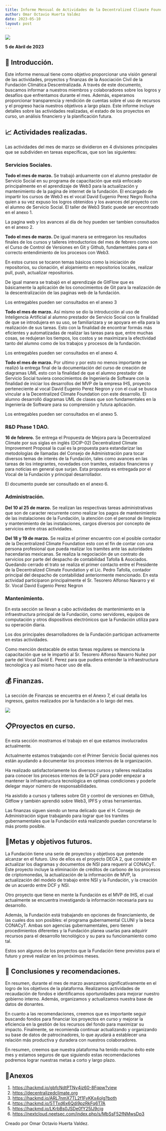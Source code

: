 ```yaml
---
title: Informe Mensual de Actividades de la Decentralized Climate Foundation A.C. Marzo 2023.
author: Omar Octavio Huerta Valdez
date: 2023-05-10
layout: post
---
```


![](/assets/marchreportEN/Img0.png)


**5 de Abril de 2023**

## :beginner: Introducción.

Este informe mensual tiene como objetivo proporcionar una visión general de las actividades, proyectos y finanzas de la Asociación Civil de la Fundación Climática Descentralizada. A través de este documento, buscamos informar a nuestros miembros y colaboradores sobre los logros y desafíos que enfrentamos durante el mes. Además, esperamos proporcionar transparencia y rendición de cuentas sobre el uso de recursos y el progreso hacia nuestros objetivos a largo plazo. Este informe incluye detalles sobre las actividades realizadas, el estado de los proyectos en curso, un análisis financiero y la planificación futura.


## 📈 Actividades realizadas.
Las actividades del mes de marzo se dividieron en 4 divisiones principales que se subdividen en tareas específicas, que son las siguientes:

### **Servicios Sociales.**

**Todo el mes de marzo.** Se trabajó arduamente con el alumno prestador de Servicio Social en su programa de capacitación que está enfocado principalmente en el aprendizaje de Web3 para la actualización y mantenimiento de la pagina de internet de la fundación. El encargado de impartir los cursos de Web3 es el vocal David Eugenio Perez Negro Rocha quien a su vez expuso los logros obtenidos y los avances del proyecto con el alumno de Servicio Social. El taller de Web3 Static puede ser encontrado en el anexo 1.

La pagina web y los avances al día de hoy pueden ser tambien consultados en el anexo 2.

**Todo el mes de marzo.** De igual manera se entregaron los resultados finales de los cursos y talleres introductorios del mes de febrero como son el Curso de Control de Versiones en Git y Github, fundamentales para el correcto entendimiento de los procesos con Web3.

En estos cursos se tocaron temas básicos como la iniciación de repositorios, su clonación, el alojamiento en repositorios locales, realizar pull, push, actualizar repositorios.

De igual manera se trabajó en el aprendizaje de GitFlow que es básicamente la aplicación de los conocimientos de Git para la realización de la descentralización de las paginas web de la fundación.

Los entregables pueden ser consultados en el anexo 3

**Todo el mes de marzo.** Así mismo se dio la introducción al uso de Inteligencia Artificial al alumno prestador de Servicio Social con la finalidad de que se introdujera en su uso, se familiarizara y se apoyara en ella para la realización de sus tareas. Esto con la finalidad de encontrar formás más eficientes y automatizadas de realizar las tareas para que, entre muchas cosas, se redujeran los tiempos, los costos y se maximizara la efectividad tanto del alumno como de los trabajos y procesos de la fundación.

Los entregables pueden ser consultados en el anexo 4.

**Todo el mes de marzo.** Por ultimo y por esto no menos importante se realizó la entrega final de la documentación del curso de creación de diagramas UML esto con la finalidad de que el alumno prestador de Servicio Social tuviera conocimientos de Ingeniería de Software con la finalidad de iniciar los desarrollos del MVP de la empresa IHS, proyecto perteneciente al vocal David Eugenio Perez Negron y con el cual se busca vincular a la Decentralized Climate Foundation con este desarrollo. El alumno desarrolló diagramas UML de clases que son fundamentales en la Ingeniería de Software para su comprensión y futura aplicación.

Los entregables pueden ser consultados en el anexo 5.

### **R&D Phase 1 DAO.**

**16 de febrero.** Se entrega el Propuesta de Mejora para la Decentralized Climate por sus siglas en inglés (DCIP-02) Decentralized Climate Improvement Proposal la cual es la propuesta para estandarizar las metodologías de llamadas del Consejo de Administración para tocar diversos temas de interés de la Fundación, tales como avances en las tareas de los integrantes, novedades con tramites, estados financieros y para noticias en general que surjan. Esta propuesta es entregada por el Vocal de la Fundación y principal desarrollador.

El documento puede ser consultado en el anexo 6.


### **Administración.**

**Del 10 al 25 de marzo.** Se realizan las respectivas tareas administrativas que son de caracter recurrente como realizar los pagos de mantenimiento de las instalaciones de la Fundación, la atención con el personal de limpieza y mantenimiento de las instalaciones, cargos diversos por concepto de servicios entre otras actividades.

**Del 18 y 19 de marzo.** Se realiza el primer encuentro con el posible contador de la Decentralized Climate Foundation esto con el fin de contar con una persona profesional que pueda realizar los tramites ante las autoridades hacendarias mexicanas. Se realiza la negociación de un contrato de servicios por parte del despacho de contabilidad Tafolla & Asociados. Quedando cerrado el trato se realiza el primer contacto entre el Presidente de la Decentralized Climate Foundation y el Lic. Pedro Tafolla, contador principal del despacho de contabilidad anteriormente mencionado. En esta actividad participaron principalmente el Sr. Tesorero Alfonso Navarro y el Sr. Vocal David Eugenio Perez Negron

### **Mantenimiento.**

En esta sección se llevan a cabo actividades de mantenimiento en la infraestructura principal de la Fundación, como servidores, equipos de computación y otros dispositivos electrónicos que la Fundación utiliza para su operación diaria.

Los dos principales desarrolladores de la Fundación participan activamente en estas actividades.

Como mención destacable de estas tareas regulares se menciona la capacitación que se le impartió al Sr. Tesorero Alfonso Navarro Nuñez por parte del Vocal David E. Perez para que pudiera entender la infraestructura tecnologica y así mismo hacer uso de ella.

## :moneybag: Finanzas.

La sección de Finanzas se encuentra en el Anexo 7, el cual detalla los ingresos, gastos realizados por la fundación a lo largo del mes.

![](/assets/marchreportEN/Img1.png)

## :clipboard:Proyectos en curso.

En esta sección mostramos el trabajo en el que estamos involucrados actualmente.


Actualmente estamos trabajando con el Primer Servicio Social quienes nos están ayudando a documentar los procesos internos de la organización.

Ha realizado satisfactoriamente los diversos cursos y talleres realizados para conocer los procesos internos de la DCF para poder empezar a mantener la infraestructura tecnológica en optimas condiciones y poderle delegar mayor número de responsabilidades.


Ha asistido a cursos y talleres sobre Git y control de versiones en Github, Gitflow y también aprendió sobre Web3, IPFS y otras herramientas.

Las finanzas siguen siendo un tema delicado que el H. Consejo de Administración sigue trabajando para lograr que los tramites gubernamentales que la Fundación está realizando puedan concretarse lo más pronto posible.

## :pencil:Metas y objetivos futuros.

La Fundación tiene una serie de proyectos y objetivos que pretende alcanzar en el futuro. Uno de ellos es el proyecto DECA 2, que consiste en actualizar los diagramas y documentos de NSI para requerir al CONACyT. Este proyecto incluye la eliminación de créditos de carbono de los procesos de criptomonedas, la actualización de la información de MVP, la actualización del modelo de trabajo entre NSI y la Fundación, y la creación de un acuerdo entre DCF y NSI.


Otro proyecto que tiene en mente la Fundación es el MVP de IHS, el cual actualmente se encuentra investigando la información necesaria para su desarrollo.


Además, la Fundación está trabajando en opciones de financiamiento, de las cuales dos son posibles: el programa gubernamental CLUNI y la beca CONACyT. Ambas son agencias gubernamentales, pero tienen procedimientos diferentes y la Fundación planea usarlas para adquirir recursos para el desarrollo tecnológico y su para su funcionamiento como tal.


Estos son algunos de los proyectos que la Fundación tiene previstos para el futuro y prevé realizar en los próximos meses.

## 🎯 Conclusiones y recomendaciones.

En resumen, durante el mes de marzo avanzamos significativamente en el logro de los objetivos de la plataforma. Realizamos actividades de recaudación de fondos e identificamos oportunidades para mejorar nuestro gobierno interno. Además, organizamos y actualizamos nuestra base de datos de donantes.


En cuanto a las recomendaciones, creemos que es importante seguir buscando fondos para financiar los proyectos en curso y mejorar la eficiencia en la gestión de los recursos del fondo para maximizar su impacto. Finalmente, se recomienda continuar actualizando y organizando su base de datos de patrocinadores, lo que ayudará a establecer una relación más productiva y duradera con nuestros colaboradores.


En resumen, creemos que nuestra plataforma ha tenido mucho éxito este mes y estamos seguros de que siguiendo estas recomendaciones podremos lograr nuestras metas a corto y largo plazo.


## :beginner:Anexos

1. https://hackmd.io/gbfcNdtPTNy4jz60-8Fqpw?view
2. https://decentralizedclimate.org
3. https://hackmd.io/ARL7nmX7TL2f1FvKKx4olg?both
4. https://hackmd.io/5TTxd6x6Qdi9pzRkFq6T7A
5. https://hackmd.io/LKrbBs0JSDe0fY25IJ9cjg
6. https://nextcloud.neetsec.com/index.php/s/MbSsF52fNMwsDp3

Creado por Omar Octavio Huerta Valdez.
